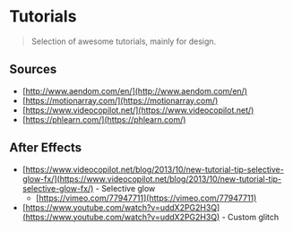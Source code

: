 # Tutorials

> Selection of awesome tutorials, mainly for design.

## Sources

* [http://www.aendom.com/en/](http://www.aendom.com/en/)
* [https://motionarray.com/](https://motionarray.com/)
* [https://www.videocopilot.net/](https://www.videocopilot.net/)
* [https://phlearn.com/](https://phlearn.com/)

## After Effects

* [https://www.videocopilot.net/blog/2013/10/new-tutorial-tip-selective-glow-fx/](https://www.videocopilot.net/blog/2013/10/new-tutorial-tip-selective-glow-fx/) - Selective glow
	* [https://vimeo.com/77947711](https://vimeo.com/77947711)
* [https://www.youtube.com/watch?v=uddX2PG2H3Q](https://www.youtube.com/watch?v=uddX2PG2H3Q) - Custom glitch


<!--stackedit_data:
eyJoaXN0b3J5IjpbMTgzODQwNTk0MCwxMzcxNTI0OTM1LC0xMz
Y2OTAyNDIxLC05NzU2MTYyMjgsLTE1MjU5ODI1OF19
-->